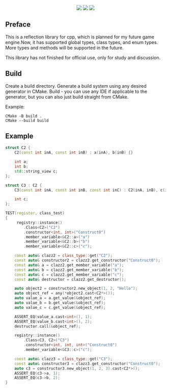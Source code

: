 <p align="center">
<img src="https://img.shields.io/badge/std-C++20-green">
<img src="https://img.shields.io/badge/License-MIT-blue">
<img src="https://img.shields.io/badge/License-MIT-blue">
</p>

## Preface
This is a reflection library for cpp, which is planned for my future game engine.Now, it has supported global types, class types, and enum types. More types and methods will be supported in the future.

This library has not finished for official use, only for study and discussion.

## Build
Create a build directory.
Generate a build system using any desired generator in CMake.
Build - you can use any IDE if applicable to the generator, but you can also just build straight from CMake.

Example:
```shell
CMake -B build .
CMake --build build 
```

## Example

```cpp
struct C2 {
    C2(const int inA, const int inB) : a(inA), b(inB) {}

    int a;
    int b;
    std::string_view c;
};

struct C3 : C2 {
    C3(const int inA, const int inB, const int inC) : C2(inA, inB), c(inC) {}

    int c;
};

```

```cpp
TEST(register, class_test)
{
     registry::instance()
        .Class<C2>("C2")
        .constructor<int, int>("Construct0")
        .member_variable<&C2::a>("a")
        .member_variable<&C2::b>("b")
        .member_variable<&C2::c>("c");

    const auto& clazz2 = class_type::get("C2");
    const auto& constructor2 = clazz2.get_constructor("Construct0");
    const auto& a = clazz2.get_member_variable("a");
    const auto& b = clazz2.get_member_variable("b");
    const auto& c = clazz2.get_member_variable("c");
    const auto& destructor = clazz2.get_destructor();

    auto object2 = constructor2.new_object(1, 2, "Hello");
    auto object_ref = any(*object2.cast<C2*>());
    auto value_a = a.get_value(&object_ref);
    auto value_b = b.get_value(&object_ref);
    auto value_c = c.get_value(&object_ref);

    ASSERT_EQ(value_a.cast<int>(), 1);
    ASSERT_EQ(value_b.cast<int>(), 2);
    destructor.call(&object_ref);

    registry::instance()
        .Class<C3, C2>("C3")
        .constructor<int, int, int>("Construct0")
        .member_variable<&C3::c>("c");

    const auto& clazz3 = class_type::get("C3");
    const auto& constructor3 = clazz3.get_constructor("Construct0");
    auto c3 = constructor3.new_object(1, 2, 3).cast<C2*>();
    ASSERT_EQ(c3->a, 1);
    ASSERT_EQ(c3->b, 2);
}
```


